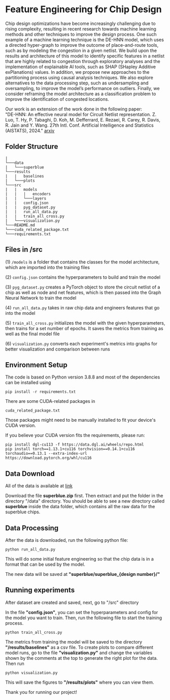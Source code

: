 # Feature Engineering for Chip Design

Chip design optimizations have become increasingly challenging due to rising complexity, resulting in recent research towards machine learning methods and other techniques to improve the design process. One such example of a machine learning technique is the DE-HNN model, which uses a directed hyper-graph to improve the outcome of place-and-route tools, such as by modeling the congestion in a given netlist. We build upon the results and architecture of this model to identify specific features in a netlist that are highly related to congestion through exploratory analyses and the implementation of explainable AI tools, such as SHAP (SHapley Additive exPlanations) values. In addition, we propose new approaches to the partitioning process using causal analysis techniques.  We also explore alternatives to the data processing step, such as undersampling and oversampling, to improve the model’s performance on outliers. Finally, we consider reframing the model architecture as a classification problem to improve the identification of congested locations.

Our work is an extension of the work done in the following paper:  
"DE-HNN: An effective neural model for Circuit Netlist representation.
 Z. Luo, T. Hy, P. Tabaghi, D. Koh, M. Defferrard, E. Rezaei, R. Carey, R. Davis, R. Jain and Y. Wang. 27th Intl. Conf. Artificial Intelligence and Statistics (AISTATS), 2024." [arxiv](https://arxiv.org/abs/2404.00477)

## Folder Structure

```
|
└───data
|   └───superblue
└───results
|   |   baselines
|   └───plots
└───src
|   |   models
|   |   |   encoders
|   |   └───layers
|   |   config.json
|   |   pyg_dataset.py
|   |   run_all_data.py
|   |   train_all_cross.py
|   └───visualization.py
└───README.md
└───cuda_related_package.txt
└───requirements.txt
```

## Files in /src
(1) ```/models``` is a folder that contains the classes for the model architecture, which are imported into the training files

(2) ```config.json``` contains the hyperparameters to build and train the model

(3) ```pyg_dataset.py``` creates a PyTorch object to store the circuit netlist of a chip as well as node and net features, which is then passed into the Graph Neural Network to train the model

(4) ```run_all_data.py``` takes in raw chip data and engineers features that go into the model

(5) ```train_all_cross.py``` initializes the model with the given hyperparameters, then trains for a set number of epochs. It saves the metrics from training as well as the final model file

(6) ```visualization.py``` converts each experiment's metrics into graphs for better visualization and comparison between runs

## Environment Setup

The code is based on Python version 3.8.8 and most of the dependencies can be installed using 
```commandline
pip install -r requirements.txt
```

There are some CUDA-related packages in 
```commandline
cuda_related_package.txt
```
Those packages might need to be manually installed to fit your device's CUDA version. 

If you believe your CUDA version fits the requirements, please run:
```commandline
pip install dgl-cu113 -f https://data.dgl.ai/wheels/repo.html
pip install torch==1.13.1+cu116 torchvision==0.14.1+cu116 torchaudio==0.13.1 --extra-index-url https://download.pytorch.org/whl/cu116
```

## Data Download

All of the data is available at [link](https://zenodo.org/records/14599896)

Download the file **superblue.zip** first. Then extract and put the folder in the directory "/data" directory. You should be able to see a new directory called **superblue** inside the data folder, which contains all the raw data for the superblue chips.

## Data Processing

After the data is downloaded, run the following python file:

```commandline
python run_all_data.py
```

This will do some initial feature engineering so that the chip data is in a format that can be used by the model. 

The new data will be saved at **"superblue/superblue_{design number}/"**

## Running experiments

After dataset are created and saved, next, go to "/src" directory

In the file **"config.json"**, you can set the hyperparameters and config for the model you want to train. Then, run the following file to start the training process.

```commandline
python train_all_cross.py
```

The metrics from training the model will be saved to the directory **"/results/baselines"** as a csv file. To create plots to compare different model runs, go to the file **"visualization.py"** and change the variables shown by the comments at the top to generate the right plot for the data. Then run

```commandline
python visualization.py
```

This will save the figures to **"/results/plots"** where you can view them.

Thank you for running our project!
